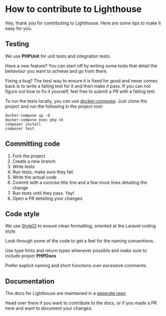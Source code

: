 # How to contribute to Lighthouse

Hey, thank you for contributing to Lighthouse. Here are some tips to make
it easy for you.

## Testing

We use **PHPUnit** for unit tests and integration tests.

Have a new feature? You can start off by writing some tests that detail
the behaviour you want to achieve and go from there.

Fixing a bug? The best way to ensure it is fixed for good and never comes
back is to write a failing test for it and then make it pass. If you can
not figure out how to fix it yourself, feel free to submit a PR with a
failing test.  

To run the tests locally, you can use [docker-compose](https://docs.docker.com/compose/install/).
Just clone the project and run the following in the project root:

    docker-compose up -d
    docker-compose exec php sh
    composer install
    composer test

## Committing code

1. Fork the project
1. Create a new branch
1. Write tests
1. Run tests, make sure they fail
1. Write the actual code
1. Commit with a concise title line and a few more lines detailing the change
1. Run tests until they pass. Yay!
1. Open a PR detailing your changes

## Code style

We use [StyleCI](https://styleci.io/) to ensure clean formatting, oriented
at the Laravel coding style.

Look through some of the code to get a feel for the naming conventions.

Use type hints and return types whenever possible and make sure to include proper **PHPDocs**

Prefer explicit naming and short functions over excessive comments.

## Documentation

The docs for Lighthouse are maintained in a [seperate repo](https://github.com/nuwave/lighthouse-docs)

Head over there if you want to contribute to the docs, or if you made a PR
here and want to document your changes.
